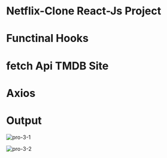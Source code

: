 # Netflix-Clone React-Js Project

# Functinal Hooks
# fetch Api TMDB Site
# Axios

# Output


![pro-3-1](https://user-images.githubusercontent.com/113760661/218097090-cafb268f-2e94-4873-9620-ee016a47570d.png)


![pro-3-2](https://user-images.githubusercontent.com/113760661/218097187-be00945e-71bf-4156-a96d-dbf9d05fc265.png)
